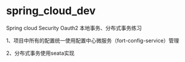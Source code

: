 # spring_cloud_dev
Spring cloud Security Oauth2 本地事务、分布式事务练习

1、项目中所有的配置统一使用配置中心微服务（fort-config-service）管理

2、分布式事务使用seata实现
